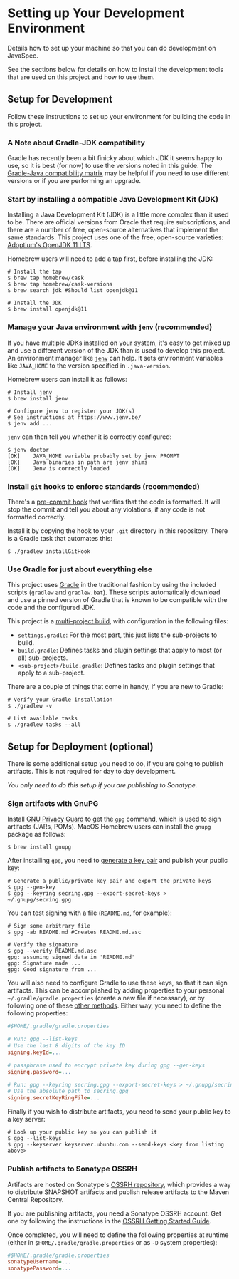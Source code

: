 # Setting up Your Development Environment

Details how to set up your machine so that you can do development on JavaSpec.

See the sections below for details on how to install the development tools that
are used on this project and how to use them.


## Setup for Development

Follow these instructions to set up your environment for building the code in
this project.


### A Note about Gradle-JDK compatibility

Gradle has recently been a bit finicky about which JDK it seems happy to use, so
it is best (for now) to use the versions noted in this guide.  The [Gradle-Java
compatibility matrix][gradle-compatibility] may be helpful if you need to use
different versions or if you are performing an upgrade.

[gradle-compatibility]: https://docs.gradle.org/current/userguide/compatibility.html


### Start by installing a compatible Java Development Kit (JDK)

Installing a Java Development Kit (JDK) is a little more complex than it used to
be.  There are official versions from Oracle that require subscriptions, and
there are a number of free, open-source alternatives that implement the same
standards.  This project uses one of the free, open-source varieties:
[Adoptium's OpenJDK 11 LTS][adoptium-releases].

Homebrew users will need to add a tap first, before installing the JDK:

```shell
# Install the tap
$ brew tap homebrew/cask
$ brew tap homebrew/cask-versions
$ brew search jdk #Should list openjdk@11

# Install the JDK
$ brew install openjdk@11
```

[adoptium-releases]: https://adoptium.net/temurin/releases


### Manage your Java environment with `jenv` (recommended)

If you have multiple JDKs installed on your system, it's easy to get mixed up
and use a different version of the JDK than is used to develop this project.  An
environment manager like [`jenv`][jenv] can help.  It sets environment variables
like `JAVA_HOME` to the version specified in `.java-version`.

Homebrew users can install it as follows:

```shell
# Install jenv
$ brew install jenv

# Configure jenv to register your JDK(s)
# See instructions at https://www.jenv.be/
$ jenv add ...
```

`jenv` can then tell you whether it is correctly configured:

```shell
$ jenv doctor
[OK]    JAVA_HOME variable probably set by jenv PROMPT
[OK]    Java binaries in path are jenv shims
[OK]    Jenv is correctly loaded
```

[jenv]: https://www.jenv.be/


### Install `git` hooks to enforce standards (recommended)

There's a [pre-commit hook][git-custom-hooks] that verifies that the code is
formatted.  It will stop the commit and tell you about any violations, if any
code is not formatted correctly.

Install it by copying the hook to your `.git` directory in this repository.
There is a Gradle task that automates this:

```shell
$ ./gradlew installGitHook
```

[git-custom-hooks]: https://git-scm.com/book/en/v2/Customizing-Git-Git-Hooks


### Use Gradle for just about everything else

This project uses [Gradle][gradle-what-is-gradle] in the traditional fashion by
using the included scripts (`gradlew` and `gradlew.bat`).  These scripts
automatically download and use a pinned version of Gradle that is known to be
compatible with the code and the configured JDK.

This project is a [multi-project build][gradle-multi-project], with
configuration in the following files:

* `settings.gradle`: For the most part, this just lists the sub-projects to
  build.
* `build.gradle`: Defines tasks and plugin settings that apply to most (or all)
  sub-projects.
* `<sub-project>/build.gradle`: Defines tasks and plugin settings that apply to
  a sub-project.

There are a couple of things that come in handy, if you are new to Gradle:

```shell
# Verify your Gradle installation
$ ./gradlew -v

# List available tasks
$ ./gradlew tasks --all
```

[gradle-multi-project]: https://docs.gradle.org/current/samples/sample_building_java_applications_multi_project.html
[gradle-what-is-gradle]: https://docs.gradle.org/current/userguide/what_is_gradle.html


## Setup for Deployment (optional)

There is some additional setup you need to do, if you are going to publish
artifacts.  This is not required for day to day development.

_You only need to do this setup if you are publishing to Sonatype._


### Sign artifacts with GnuPG

Install [GNU Privacy Guard][gnupg] to get the `gpg` command, which is used to
sign artifacts (JARs, POMs).  MacOS Homebrew users can install the `gnupg`
package as follows:

```shell
$ brew install gnupg
```

After installing `gpg`, you need to
[generate a key pair][sonatype-gpg-generate-keys] and publish your public key:

```shell
# Generate a public/private key pair and export the private keys
$ gpg --gen-key
$ gpg --keyring secring.gpg --export-secret-keys > ~/.gnupg/secring.gpg
```

You can test signing with a file (`README.md`, for example):

```shell
# Sign some arbitrary file
$ gpg -ab README.md #Creates README.md.asc

# Verify the signature
$ gpg --verify README.md.asc
gpg: assuming signed data in 'README.md'
gpg: Signature made ...
gpg: Good signature from ...
```

You will also need to configure Gradle to use these keys, so that it can sign
artifacts.  This can be accomplished by adding properties to your personal
`~/.gradle/gradle.properties` (create a new file if necessary), or by following
one of these [other methods][gradle-signing-credentials].  Either way, you need
to define the following properties:

```ini
#$HOME/.gradle/gradle.properties

# Run: gpg --list-keys
# Use the last 8 digits of the key ID
signing.keyId=...

# passphrase used to encrypt private key during gpg --gen-keys
signing.password=...

# Run: gpg --keyring secring.gpg --export-secret-keys > ~/.gnupg/secring.gpg
# Use the absolute path to secring.gpg
signing.secretKeyRingFile=...
```

Finally if you wish to distribute artifacts, you need to send your public key to
a key server:

```shell
# Look up your public key so you can publish it
$ gpg --list-keys
$ gpg --keyserver keyserver.ubuntu.com --send-keys <key from listing above>
```

[gnupg]: https://www.gnupg.org/
[gradle-signing-credentials]: https://docs.gradle.org/current/userguide/signing_plugin.html#sec:signatory_credentials
[sonatype-gpg-generate-keys]: https://central.sonatype.org/publish/requirements/gpg/#generating-a-key-pair


### Publish artifacts to Sonatype OSSRH

Artifacts are hosted on Sonatype's [OSSRH repository][sonatype-nexus], which
provides a way to distribute SNAPSHOT artifacts and publish release artifacts to
the Maven Central Repository.

If you are publishing artifacts, you need a Sonatype OSSRH account.  Get one by
following the instructions in the
[OSSRH Getting Started Guide][sonatype-publish-guide].

Once completed, you will need to define the following properties at runtime
(either in `$HOME/.gradle/gradle.properties` or as `-D` system properties):

```ini
#$HOME/.gradle/gradle.properties
sonatypeUsername=...
sonatypePassword=...
```

[sonatype-nexus]: https://oss.sonatype.org/
[sonatype-publish-guide]: https://central.sonatype.org/publish/publish-guide/

